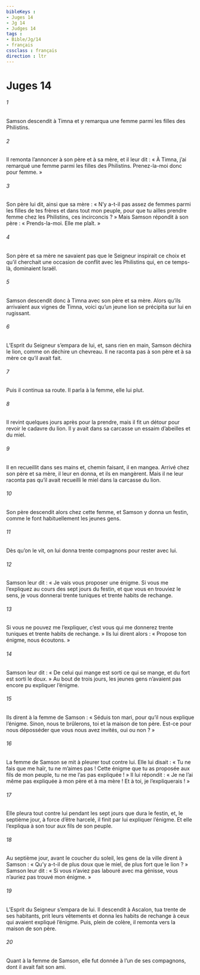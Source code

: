```yaml
---
bibleKeys : 
- Juges 14
- Jg 14
- Judges 14
tags : 
- Bible/Jg/14
- français
cssclass : français
direction : ltr
---
```


# Juges 14

###### 1
Samson descendit à Timna et y remarqua une femme parmi les filles des Philistins.
###### 2
Il remonta l’annoncer à son père et à sa mère, et il leur dit : « À Timna, j’ai remarqué une femme parmi les filles des Philistins. Prenez-la-moi donc pour femme. »
###### 3
Son père lui dit, ainsi que sa mère : « N’y a-t-il pas assez de femmes parmi les filles de tes frères et dans tout mon peuple, pour que tu ailles prendre femme chez les Philistins, ces incirconcis ? » Mais Samson répondit à son père : « Prends-la-moi. Elle me plaît. »
###### 4
Son père et sa mère ne savaient pas que le Seigneur inspirait ce choix et qu’il cherchait une occasion de conflit avec les Philistins qui, en ce temps-là, dominaient Israël.
###### 5
Samson descendit donc à Timna avec son père et sa mère. Alors qu’ils arrivaient aux vignes de Timna, voici qu’un jeune lion se précipita sur lui en rugissant.
###### 6
L’Esprit du Seigneur s’empara de lui, et, sans rien en main, Samson déchira le lion, comme on déchire un chevreau. Il ne raconta pas à son père et à sa mère ce qu’il avait fait.
###### 7
Puis il continua sa route. Il parla à la femme, elle lui plut.
###### 8
Il revint quelques jours après pour la prendre, mais il fit un détour pour revoir le cadavre du lion. Il y avait dans sa carcasse un essaim d’abeilles et du miel.
###### 9
Il en recueillit dans ses mains et, chemin faisant, il en mangea. Arrivé chez son père et sa mère, il leur en donna, et ils en mangèrent. Mais il ne leur raconta pas qu’il avait recueilli le miel dans la carcasse du lion.
###### 10
Son père descendit alors chez cette femme, et Samson y donna un festin, comme le font habituellement les jeunes gens.
###### 11
Dès qu’on le vit, on lui donna trente compagnons pour rester avec lui.
###### 12
Samson leur dit : « Je vais vous proposer une énigme. Si vous me l’expliquez au cours des sept jours du festin, et que vous en trouviez le sens, je vous donnerai trente tuniques et trente habits de rechange.
###### 13
Si vous ne pouvez me l’expliquer, c’est vous qui me donnerez trente tuniques et trente habits de rechange. » Ils lui dirent alors : « Propose ton énigme, nous écoutons. »
###### 14
Samson leur dit :
« De celui qui mange est sorti ce qui se mange,
et du fort est sorti le doux. »
Au bout de trois jours, les jeunes gens n’avaient pas encore pu expliquer l’énigme.
###### 15
Ils dirent à la femme de Samson : « Séduis ton mari, pour qu’il nous explique l’énigme. Sinon, nous te brûlerons, toi et la maison de ton père. Est-ce pour nous déposséder que vous nous avez invités, oui ou non ? »
###### 16
La femme de Samson se mit à pleurer tout contre lui. Elle lui disait : « Tu ne fais que me haïr, tu ne m’aimes pas ! Cette énigme que tu as proposée aux fils de mon peuple, tu ne me l’as pas expliquée ! » Il lui répondit : « Je ne l’ai même pas expliquée à mon père et à ma mère ! Et à toi, je l’expliquerais ! »
###### 17
Elle pleura tout contre lui pendant les sept jours que dura le festin, et, le septième jour, à force d’être harcelé, il finit par lui expliquer l’énigme. Et elle l’expliqua à son tour aux fils de son peuple.
###### 18
Au septième jour, avant le coucher du soleil, les gens de la ville dirent à Samson :
« Qu’y a-t-il de plus doux que le miel,
de plus fort que le lion ? »
Samson leur dit :
« Si vous n’aviez pas labouré avec ma génisse,
vous n’auriez pas trouvé mon énigme. »
###### 19
L’Esprit du Seigneur s’empara de lui. Il descendit à Ascalon, tua trente de ses habitants, prit leurs vêtements et donna les habits de rechange à ceux qui avaient expliqué l’énigme. Puis, plein de colère, il remonta vers la maison de son père.
###### 20
Quant à la femme de Samson, elle fut donnée à l’un de ses compagnons, dont il avait fait son ami.
